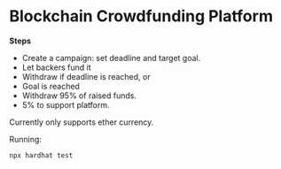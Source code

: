# Blockchain Crowdfunding Platform

**Steps**
- Create a campaign: set deadline and target goal.
- Let backers fund it
- Withdraw if deadline is reached, or
- Goal is reached
- Withdraw 95% of raised funds.
- 5% to support platform.

Currently only supports ether currency.

Running:
```shell
npx hardhat test
```
